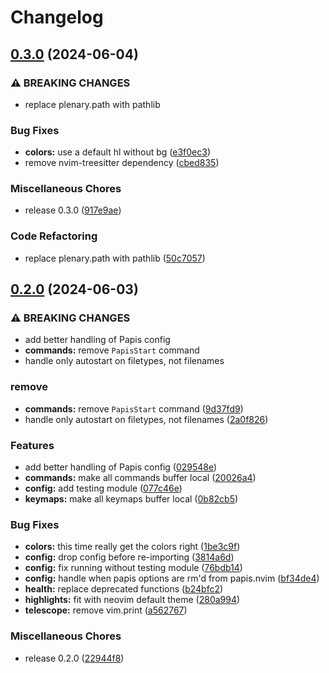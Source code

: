 # Changelog

## [0.3.0](https://github.com/jghauser/papis.nvim/compare/v0.2.0...v0.3.0) (2024-06-04)


### ⚠ BREAKING CHANGES

* replace plenary.path with pathlib

### Bug Fixes

* **colors:** use a default hl without bg ([e3f0ec3](https://github.com/jghauser/papis.nvim/commit/e3f0ec344b46760fac4e3a3d6e3141106749f76b))
* remove nvim-treesitter dependency ([cbed835](https://github.com/jghauser/papis.nvim/commit/cbed835b771d71a7b70383f3f17515cc8b3a82d1))


### Miscellaneous Chores

* release 0.3.0 ([917e9ae](https://github.com/jghauser/papis.nvim/commit/917e9aee8dd5d990020501ef41caacbaa186d0b8))


### Code Refactoring

* replace plenary.path with pathlib ([50c7057](https://github.com/jghauser/papis.nvim/commit/50c7057ad6365342621ef77cedfbd2135f173896))

## [0.2.0](https://github.com/jghauser/papis.nvim/compare/v0.1.0...v0.2.0) (2024-06-03)


### ⚠ BREAKING CHANGES

* add better handling of Papis config
* **commands:** remove `PapisStart` command
* handle only autostart on filetypes, not filenames

### remove

* **commands:** remove `PapisStart` command ([9d37fd9](https://github.com/jghauser/papis.nvim/commit/9d37fd9001bd56012ee1b7f671b151db0208678f))
* handle only autostart on filetypes, not filenames ([2a0f826](https://github.com/jghauser/papis.nvim/commit/2a0f82658e1144f1025fca74e50e94266d93dd62))


### Features

* add better handling of Papis config ([029548e](https://github.com/jghauser/papis.nvim/commit/029548e3a90da2990aa4e7ab66b902e877795925))
* **commands:** make all commands buffer local ([20026a4](https://github.com/jghauser/papis.nvim/commit/20026a4278ad9f784e5b0754b1ecf6a732af09ee))
* **config:** add testing module ([077c46e](https://github.com/jghauser/papis.nvim/commit/077c46ea1c73c059c6de572f36007a4d1050cb98))
* **keymaps:** make all keymaps buffer local ([0b82cb5](https://github.com/jghauser/papis.nvim/commit/0b82cb57441bef6331b3f44a672864de71348151))


### Bug Fixes

* **colors:** this time really get the colors right ([1be3c9f](https://github.com/jghauser/papis.nvim/commit/1be3c9fa2f9719caf448a59aac2cf7784568057e))
* **config:** drop config before re-importing ([3814a6d](https://github.com/jghauser/papis.nvim/commit/3814a6dbd3cc1d8b08e8248a90c5eb94d2b2eda3))
* **config:** fix running without testing module ([76bdb14](https://github.com/jghauser/papis.nvim/commit/76bdb14212c3b3b20b034b4775fe777569493ad5))
* **config:** handle when papis options are rm'd from papis.nvim ([bf34de4](https://github.com/jghauser/papis.nvim/commit/bf34de442495554efa573166c7f6686b3bf30c1e))
* **health:** replace deprecated functions ([b24bfc2](https://github.com/jghauser/papis.nvim/commit/b24bfc242e538f9f16b02a5f5e004d33d5326f18))
* **highlights:** fit with neovim default theme ([280a994](https://github.com/jghauser/papis.nvim/commit/280a9944960a4dc2ad1818c46822bcd0d03c852c))
* **telescope:** remove vim.print ([a562767](https://github.com/jghauser/papis.nvim/commit/a5627672bc981a99633cf6c3989538f7793e2842))


### Miscellaneous Chores

* release 0.2.0 ([22944f8](https://github.com/jghauser/papis.nvim/commit/22944f8713db2e99071b1c209fdabc6077b19a0d))
